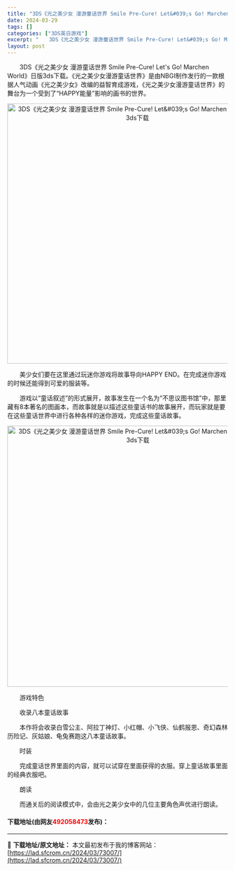 ```yaml
---
title: "3DS《光之美少女 漫游童话世界 Smile Pre-Cure! Let&#039;s Go! Marchen World》日版3ds下载"
date: 2024-03-29
tags: []
categories: ["3DS英日游戏"]
excerpt: "　　3DS《光之美少女 漫游童话世界 Smile Pre-Cure! Let&#039;s Go! Marchen World》日版3ds下载。《光之美少女漫游童话世界》是由NBGI制作发行的一款根据人气动画《光之美少女》改编的益智育成游戏，《光之美少女漫游童话世界》的舞台为一个受到了&ldquo;H&hellip;"
layout: post
---
```


 <p>　　3DS《光之美少女 漫游童话世界 Smile Pre-Cure! Let&#39;s Go! Marchen World》日版3ds下载。《光之美少女漫游童话世界》是由NBGI制作发行的一款根据人气动画《光之美少女》改编的益智育成游戏，《光之美少女漫游童话世界》的舞台为一个受到了&ldquo;HAPPY能量&rdquo;影响的画书的世界。</p> <p align="center"><img align="" border="0" src="https://lad.sfcrom.cn/wp-content/uploads/2024/03/20240329_66062af866e7c.png" width="595" alt="3DS《光之美少女 漫游童话世界 Smile Pre-Cure! Let&amp;#039;s Go! Marchen World》日版3ds下载" /></p> <p>　　美少女们要在这里通过玩迷你游戏将故事导向HAPPY END。在完成迷你游戏的时候还能得到可爱的服装等。</p> <p>　　游戏以&ldquo;童话叙述&rdquo;的形式展开，故事发生在一个名为&ldquo;不思议图书馆&rdquo;中，那里藏有8本著名的图画本，而故事就是以描述这些童话书的故事展开，而玩家就是要在这些童话世界中进行各种各样的迷你游戏，完成这些童话故事。</p> <p align="center"><img align="" border="0" src="https://lad.sfcrom.cn/wp-content/uploads/2024/03/20240329_66062af9b60b0.png" width="597" alt="3DS《光之美少女 漫游童话世界 Smile Pre-Cure! Let&amp;#039;s Go! Marchen World》日版3ds下载" /></p> <p>　　游戏特色</p> <p>　　收录八本童话故事</p> <p>　　本作将会收录白雪公主、阿拉丁神灯、小红帽、小飞侠、仙鹤报恩、奇幻森林历险记、灰姑娘、龟兔赛跑这八本童话故事。</p> <p>　　时装</p> <p>　　完成童话世界里面的内容，就可以试穿在里面获得的衣服。穿上童话故事里面的经典衣服吧。</p> <p>　　朗读</p> <p>　　而通关后的阅读模式中，会由光之美少女中的几位主要角色声优进行朗读。</p> <p><h4>下载地址(由网友<font color="red">492058473</font>发布)：</h4></p> 

---
📖 **下载地址/原文地址：** 本文最初发布于我的博客网站：[https://lad.sfcrom.cn/2024/03/73007/](https://lad.sfcrom.cn/2024/03/73007/)
